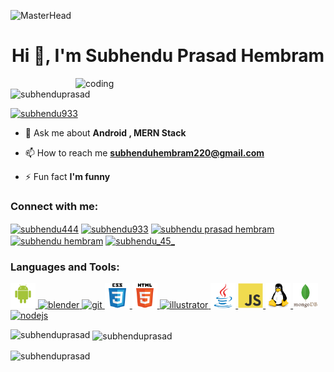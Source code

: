 ![MasterHead](https://i.pinimg.com/originals/66/4a/6a/664a6aca119ef80d70aa77f6b7b73c9e.jpg)
<h1 align="center">Hi 👋, I'm Subhendu Prasad Hembram</h1>
<!-- <h2 align="center">A passionate Data Scientist from India</h2> -->
<img align="right" alt="coding" width="400" src="https://media0.giphy.com/media/qgQUggAC3Pfv687qPC/giphy.gif?cid=ecf05e47rhpp2oa85jcuvfowem8sp0crcdmz0erwjzthx1xv&ep=v1_gifs_search&rid=giphy.gif&ct=g">

<p align="left"> <img src="https://komarev.com/ghpvc/?username=subhenduprasad&label=Profile%20views&color=0e75b6&style=flat" alt="subhenduprasad" /> </p>

<p align="left"> <a href="https://twitter.com/subhendu933" target="blank"><img src="https://img.shields.io/twitter/follow/subhendu933?logo=twitter&style=for-the-badge" alt="subhendu933" /></a> </p>

- 💬 Ask me about **Android , MERN Stack**

- 📫 How to reach me **subhenduhembram220@gmail.com**

- ⚡ Fun fact **I'm funny**

<h3 align="left">Connect with me:</h3>
<p align="left">
<a href="https://codepen.io/subhendu444" target="blank"><img align="center" src="https://raw.githubusercontent.com/rahuldkjain/github-profile-readme-generator/master/src/images/icons/Social/codepen.svg" alt="subhendu444" height="30" width="40" /></a>
<a href="https://twitter.com/subhendu933" target="blank"><img align="center" src="https://raw.githubusercontent.com/rahuldkjain/github-profile-readme-generator/master/src/images/icons/Social/twitter.svg" alt="subhendu933" height="30" width="40" /></a>
<a href="https://linkedin.com/in/subhendu-prasad-hembram" target="blank"><img align="center" src="https://raw.githubusercontent.com/rahuldkjain/github-profile-readme-generator/master/src/images/icons/Social/linked-in-alt.svg" alt="subhendu prasad hembram" height="30" width="40" /></a>
<a href="https://www.facebook.com/subhendu.topu" target="blank"><img align="center" src="https://raw.githubusercontent.com/rahuldkjain/github-profile-readme-generator/master/src/images/icons/Social/facebook.svg" alt="subhendu hembram" height="30" width="40" /></a>
<a href="https://instagram.com/subhendu_45_" target="blank"><img align="center" src="https://raw.githubusercontent.com/rahuldkjain/github-profile-readme-generator/master/src/images/icons/Social/instagram.svg" alt="subhendu_45_" height="30" width="40" /></a>
</p>

<h3 align="left">Languages and Tools:</h3>
<p align="left"> <a href="![image](https://github.com/user-attachments/assets/52c616f7-8c23-488f-bb7e-fb1271474e50)
" target="_blank" rel="noreferrer"> <img src="https://raw.githubusercontent.com/devicons/devicon/master/icons/android/android-original-wordmark.svg" alt="android" width="40" height="40"/> </a> <a href="https://www.blender.org/" target="_blank" rel="noreferrer"> <img src="https://download.blender.org/branding/community/blender_community_badge_white.svg" alt="blender" width="40" height="40"/> </a> <a href="https://expressjs.com" target="_blank" rel="noreferrer"> <a href="https://git-scm.com/" target="_blank" rel="noreferrer"> <img src="https://www.vectorlogo.zone/logos/git-scm/git-scm-icon.svg" alt="git" width="40" height="40"/> </a> <a href="https://www.w3schools.com/css/" target="_blank" rel="noreferrer"> <img src="https://raw.githubusercontent.com/devicons/devicon/master/icons/css3/css3-original-wordmark.svg" alt="css3" width="40" height="40"/> </a> <a href="https://www.w3.org/html/" target="_blank" rel="noreferrer"> <img src="https://raw.githubusercontent.com/devicons/devicon/master/icons/html5/html5-original-wordmark.svg" alt="html5" width="40" height="40"/> </a> <a href="https://www.adobe.com/in/products/illustrator.html" target="_blank" rel="noreferrer"> <img src="https://www.vectorlogo.zone/logos/adobe_illustrator/adobe_illustrator-icon.svg" alt="illustrator" width="40" height="40"/> </a> <a href="https://www.java.com" target="_blank" rel="noreferrer"> <img src="https://raw.githubusercontent.com/devicons/devicon/master/icons/java/java-original.svg" alt="java" width="40" height="40"/> </a> <a href="https://developer.mozilla.org/en-US/docs/Web/JavaScript" target="_blank" rel="noreferrer"> <img src="https://raw.githubusercontent.com/devicons/devicon/master/icons/javascript/javascript-original.svg" alt="javascript" width="40" height="40"/> </a> <a href="https://www.linux.org/" target="_blank" rel="noreferrer"> <img src="https://raw.githubusercontent.com/devicons/devicon/master/icons/linux/linux-original.svg" alt="linux" width="40" height="40"/> </a> <a href="https://www.mongodb.com/" target="_blank" rel="noreferrer"> <img src="https://raw.githubusercontent.com/devicons/devicon/master/icons/mongodb/mongodb-original-wordmark.svg" alt="mongodb" width="40" height="40"/> </a> <a href="https://nodejs.org" target="_blank" rel="noreferrer"> <img src="[[https://raw.githubusercontent.com/devicons/devicon/master/icons/nodejs/nodejs-original-wordmark.svg](https://nodejs.org/static/logos/jsIconGreen.svg)](https://user-images.githubusercontent.com/25181517/183568594-85e280a7-0d7e-4d1a-9028-c8c2209e073c.png)" alt="nodejs" width="40" height="40"/> </a> </p>

<p><img align="left" src="https://github-readme-stats.vercel.app/api/top-langs?username=subhenduprasad&show_icons=true&locale=en&layout=compact" alt="subhenduprasad" /></p>

<p>&nbsp;<img align="center" src="https://github-readme-stats.vercel.app/api?username=subhenduprasad&show_icons=true&locale=en" alt="subhenduprasad" /></p>

<p><img align="center" src="https://github-readme-streak-stats.herokuapp.com/?user=subhenduprasad&" alt="subhenduprasad" /></p>
